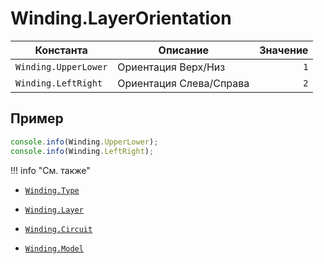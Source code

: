 # Winding.LayerOrientation
<!--start-->
| Константа            | Описание                | Значение |
|----------------------|-------------------------|---------:|
| `Winding.UpperLower` | Ориентация Верх/Низ     | `1`      |
| `Winding.LeftRight`  | Ориентация Слева/Справа | `2`      |
<!--end-->

## Пример
```javascript linenums="1"
console.info(Winding.UpperLower);
console.info(Winding.LeftRight);
```

!!! info "См. также"

- [`Winding.Type`](./Type.md)

- [`Winding.Layer`](./Layer.md)

- [`Winding.Circuit`](./Circuit.md)

- [`Winding.Model`](./Model.md)

